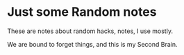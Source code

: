 # Just some Random notes

These are notes about random hacks, notes, I use mostly.

We are bound to forget things, and this is my Second Brain.
